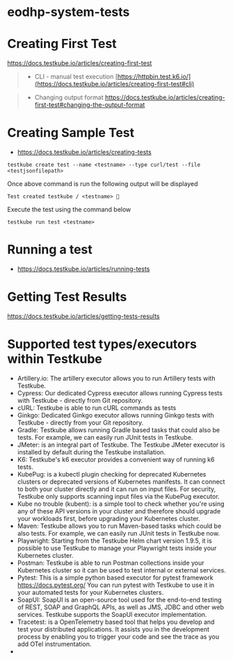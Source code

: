 # eodhp-system-tests


# Creating First Test
  https://docs.testkube.io/articles/creating-first-test
  
> - CLI - manual test execution
   [https://httpbin.test.k6.io/](https://docs.testkube.io/articles/creating-first-test#cli)
   
> - Changing output format
   https://docs.testkube.io/articles/creating-first-test#changing-the-output-format

# Creating Sample Test
* https://docs.testkube.io/articles/creating-tests

``` testkube create test --name <testname> --type curl/test --file <testjsonfilepath> ```

Once above command is run the following output will be displayed

``` Test created testkube / <testname> 🥇 ```

Execute the test using the command below

``` testkube run test <testname> ```

# Running a test
* https://docs.testkube.io/articles/running-tests

# Getting Test Results
https://docs.testkube.io/articles/getting-tests-results

# Supported test types/executors within Testkube
- Artillery.io: The artillery executor allows you to run Artillery tests with Testkube.
- Cypress: Our dedicated Cypress executor allows running Cypress tests with Testkube - directly from Git repository.
- cURL: Testkube is able to run cURL commands as tests
- Ginkgo: Dedicated Ginkgo executor allows running Ginkgo tests with Testkube - directly from your Git repository.
- Gradle: Testkube allows running Gradle based tasks that could also be tests. For example, we can easily run JUnit tests in Testkube.
- JMeter: is an integral part of Testkube. The Testkube JMeter executor is installed by default during the Testkube installation.
- K6: Testkube's k6 executor provides a convenient way of running k6 tests.
- KubePug: is a kubectl plugin checking for deprecated Kubernetes clusters or deprecated versions of Kubernetes manifests. It can connect to both your cluster directly and it can run on input files. For security, Testkube only supports scanning input files via the KubePug executor.
- Kube no trouble (kubent): is a simple tool to check whether you're using any of these API versions in your cluster and therefore should upgrade your workloads first, before upgrading your Kubernetes cluster.
- Maven: Testkube allows you to run Maven-based tasks which could be also tests. For example, we can easily run JUnit tests in Testkube now.
- Playwright: Starting from the Testkube Helm chart version 1.9.5, it is possible to use Testkube to manage your Playwright tests inside your Kubernetes cluster.
- Postman: Testkube is able to run Postman collections inside your Kubernetes cluster so it can be used to test internal or external services.
- Pytest: This is a simple python based executor for pytest framework https://docs.pytest.org/ You can run pytest with Testkube to use it in your automated tests for your Kubernetes clusters.
- SoapUI: SoapUI is an open-source tool used for the end-to-end testing of REST, SOAP and GraphQL APIs, as well as JMS, JDBC and other web services. Testkube supports the SoapUI executor implementation.
- Tracetest:  is a OpenTelemetry based tool that helps you develop and test your distributed applications. It assists you in the development process by enabling you to trigger your code and see the trace as you add OTel instrumentation.
- 
